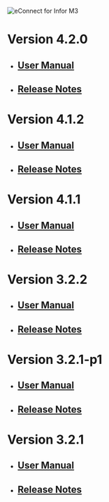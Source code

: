 ![eConnect for Infor M3](../../../../images/banner-econnect-m3.jpg)

# Version 4.2.0

- ## [User Manual](4.2.0/usermanual-idm.md)

- ## [Release Notes](4.2.0/release-notes-idm.md)

# Version 4.1.2

- ## [User Manual](4.1.2/usermanual-idm.md)

- ## [Release Notes](4.1.2/release-notes-idm.md)

# Version 4.1.1

- ## [User Manual](4.1.1/usermanual-idm.md)

- ## [Release Notes](4.1.1/release-notes-idm.md)

# Version 3.2.2

- ## [User Manual](3.2.2/usermanual-idm.md)

- ## [Release Notes](3.2.2/release-notes-idm.md)

# Version 3.2.1-p1

- ## [User Manual](3.2.1-p1/usermanual-idm.md)

- ## [Release Notes](3.2.1-p1/release-notes-idm.md)

# Version 3.2.1

- ## [User Manual](3.2.1/usermanual-idm.md)

- ## [Release Notes](3.2.1/release-notes-idm.md)


